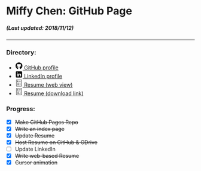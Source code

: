 # Miffy Chen: GitHub Page
##### (Last updated: 2018/11/12)
---

### Directory:
* <a href="https://github.com/miffycs/">
  <img src="https://github.com/miffycs/miffycs.github.io/blob/master/image/icon_github_30.png" alt="GitHub" width=20 height=20>
  GitHub profile</a>
* <a href="https://www.linkedin.com/in/miffychen/">
  <img src="https://github.com/miffycs/miffycs.github.io/blob/master/image/icon_linkedin_30.png" alt="LinkedIn" width=20 height=20>
  LinkedIn profile</a>
* <a href="https://miffycs.github.io/resume.html">
  <img src="https://github.com/miffycs/miffycs.github.io/blob/master/image/icon_resume_30.png" alt="Resume (web)" width=20 height=20>
  Resume (web view)</a>
* <a href="https://miffycs.github.io/resume_preview.html">
  <img src="https://github.com/miffycs/miffycs.github.io/blob/master/image/icon_resume_30.png" alt="Resume (download)" width=20 height=20>
  Resume (download link)</a>

### Progress:
* [X] ~~Make GitHub Pages Repo~~
* [X] ~~Write an index page~~
* [X] ~~Update Resume~~
* [X] ~~Host Resume on GitHub & GDrive~~
* [ ] Update LinkedIn
* [X] ~~Write web-based Resume~~
* [X] ~~Cursor animation~~